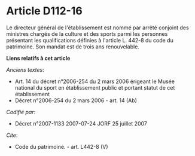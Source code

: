 # Article D112-16

Le directeur général de l'établissement est nommé par arrêté conjoint des ministres chargés de la culture et des sports parmi
les personnes présentant les qualifications définies à l'article L. 442-8 du code du patrimoine. Son mandat est de trois ans
renouvelable.

**Liens relatifs à cet article**

_Anciens textes_:

  - Art. 14 du décret n°2006-254 du 2 mars 2006 érigeant le Musée national du sport en établissement public et portant statut de cet établissement
  - Décret n°2006-254 du 2 mars 2006 - art. 14 (Ab)

_Codifié par_:

  - Décret n°2007-1133 2007-07-24 JORF 25 juillet 2007

_Cite_:

  - Code du patrimoine. - art. L442-8 (V)
